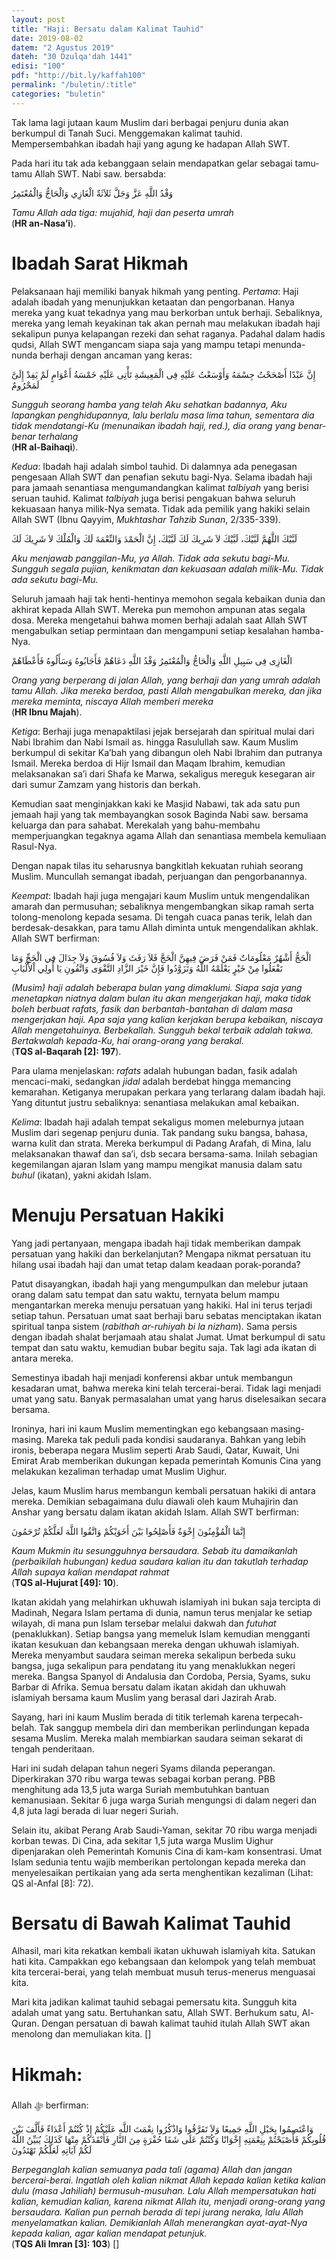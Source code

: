 ```yaml
---
layout: post
title: "Haji: Bersatu dalam Kalimat Tauhid"
date: 2019-08-02
datem: "2 Agustus 2019"
dateh: "30 Dzulqa'dah 1441"
edisi: "100"
pdf: "http://bit.ly/kaffah100"
permalink: "/buletin/:title"
categories: "buletin"
---
```


Tak lama lagi jutaan kaum Muslim dari berbagai penjuru dunia akan berkumpul di Tanah Suci. Menggemakan kalimat tauhid. Mempersembahkan ibadah haji yang agung ke hadapan Allah SWT.

Pada hari itu tak ada kebanggaan selain mendapatkan gelar sebagai tamu-tamu Allah SWT. Nabi saw. bersabda:

<p class="text-right-arabic">
وَفْدُ اللَّهِ عَزَّ وَجَلَّ ثَلاَثَةٌ الْغَازِي وَالْحَاجُّ وَالْمُعْتَمِرُ
</p>

<p class="text-right-arti">
<i>Tamu Allah ada tiga: mujahid, haji dan peserta umrah</i><br>
(<b>HR an-Nasa’i</b>).
</p>

# Ibadah Sarat Hikmah

Pelaksanaan haji memiliki banyak hikmah yang penting. *Pertama*: Haji adalah ibadah yang menunjukkan ketaatan dan pengorbanan. Hanya mereka yang kuat tekadnya yang mau berkorban untuk berhaji. Sebaliknya, mereka yang lemah keyakinan tak akan pernah mau melakukan ibadah haji sekalipun punya kelapangan rezeki dan sehat raganya. Padahal dalam hadis qudsi, Allah SWT mengancam siapa saja yang mampu tetapi menunda-nunda berhaji dengan ancaman yang keras:

<p class="text-right-arabic">
إِنَّ عَبْدًا أَصْحَحْتُ جِسْمَهُ وَأَوْسَعْتُ عَلَيْهِ فِى الْمَعِيشَةِ تَأْتِى عَلَيْهِ خَمْسَةُ أَعْوَامٍ لَمْ يَفِدْ إِلَىَّ لَمَحْرُومٌ
</p>

<p class="text-right-arti">
<i>Sungguh seorang hamba yang telah Aku sehatkan badannya, Aku lapangkan penghidupannya, lalu berlalu masa lima tahun, sementara dia tidak mendatangi-Ku (menunaikan ibadah haji, red.), dia orang yang benar-benar terhalang</i><br>
(<b>HR al-Baihaqi</b>).
</p>

*Kedua*: Ibadah haji adalah simbol tauhid. Di dalamnya ada penegasan pengesaan Allah SWT dan penafian sekutu bagi-Nya. Selama ibadah haji para jamaah senantiasa mengumandangkan kalimat *talbiyah* yang berisi seruan tauhid. Kalimat *talbiyah* juga berisi pengakuan bahwa seluruh kekuasaan hanya milik-Nya semata. Tidak ada pemilik yang hakiki selain Allah SWT (Ibnu Qayyim, *Mukhtashar Tahzib Sunan*, 2/335-339).

<p class="text-right-arabic">
لَبَّيْكَ اللَّهُمَّ لَبَّيْكَ، لَبَّيْكَ لاَ شَرِيكَ لَكَ لَبَّيْكَ، إِنَّ الْحَمْدَ وَالنِّعْمَةَ لَكَ وَالْمُلْكَ لاَ شَرِيكَ لَكَ
</p>

<p class="text-right-arti">
<i>Aku menjawab panggilan-Mu, ya Allah. Tidak ada sekutu bagi-Mu. Sungguh segala pujian,  kenikmatan dan kekuasaan adalah milik-Mu. Tidak ada sekutu bagi-Mu.</i>
</p>

Seluruh jamaah haji tak henti-hentinya memohon segala kebaikan dunia dan akhirat kepada Allah SWT. Mereka pun memohon ampunan atas segala dosa. Mereka mengetahui bahwa momen berhaji adalah saat Allah SWT  mengabulkan setiap permintaan dan mengampuni setiap kesalahan hamba-Nya.

<p class="text-right-arabic">
الْغَازِى فِى سَبِيلِ اللَّهِ وَالْحَاجُّ وَالْمُعْتَمِرُ وَفْدُ اللَّهِ دَعَاهُمْ فَأَجَابُوهُ وَسَأَلُوهُ فَأَعْطَاهُمْ
</p>

<p class="text-right-arti">
<i>Orang yang berperang di jalan Allah, yang berhaji dan yang umrah adalah tamu Allah. Jika mereka berdoa, pasti Allah mengabulkan mereka, dan jika mereka meminta, niscaya Allah memberi mereka</i><br>
(<b>HR Ibnu Majah</b>).
</p>

*Ketiga*: Berhaji juga menapaktilasi jejak bersejarah dan spiritual mulai dari Nabi Ibrahim dan Nabi Ismail as. hingga Rasulullah saw. Kaum Muslim berkumpul di sekitar Ka’bah yang dibangun oleh Nabi Ibrahim dan putranya Ismail. Mereka berdoa di Hijr Ismail dan Maqam Ibrahim, kemudian melaksanakan sa’i dari Shafa ke Marwa, sekaligus mereguk kesegaran air dari sumur Zamzam yang historis dan berkah.

Kemudian saat menginjakkan kaki ke Masjid Nabawi, tak ada satu pun jemaah haji yang tak membayangkan sosok Baginda Nabi saw. bersama keluarga dan para sahabat. Merekalah yang bahu-membahu memperjuangkan tegaknya agama Allah dan senantiasa membela kemuliaan Rasul-Nya.

Dengan napak tilas itu seharusnya bangkitlah kekuatan ruhiah seorang Muslim. Muncullah semangat ibadah, perjuangan dan pengorbanannya.

*Keempat*: Ibadah haji juga mengajari kaum Muslim untuk mengendalikan amarah dan permusuhan; sebaliknya mengembangkan sikap ramah serta tolong-menolong kepada sesama. Di tengah cuaca panas terik, lelah dan berdesak-desakkan, para tamu Allah diminta untuk mengendalikan akhlak. Allah SWT berfirman:

<p class="text-right-arabic">
الْحَجُّ أَشْهُرٌ مَعْلُومَاتٌ فَمَنْ فَرَضَ فِيهِنَّ الْحَجَّ فَلاَ رَفَثَ وَلاَ فُسُوقَ وَلاَ جِدَالَ فِي الْحَجِّ وَمَا تَفْعَلُوا مِنْ خَيْرٍ يَعْلَمْهُ اللَّهُ وَتَزَوَّدُوا فَإِنَّ خَيْرَ الزَّادِ التَّقْوَى وَاتَّقُونِ يَا أُولِي اْلأَلْبَابِ
</p>

<p class="text-right-arti">
<i>(Musim) haji adalah beberapa bulan yang dimaklumi. Siapa saja yang menetapkan niatnya dalam bulan itu akan mengerjakan haji, maka tidak boleh berbuat rafats, fasik dan berbantah-bantahan di dalam masa mengerjakan haji. Apa saja yang kalian kerjakan berupa kebaikan, niscaya Allah mengetahuinya. Berbekallah. Sungguh bekal terbaik adalah takwa. Bertakwalah kepada-Ku, hai orang-orang yang berakal.</i><br>
(<b>TQS al-Baqarah [2]: 197</b>).
</p>

Para ulama menjelaskan: *rafats* adalah hubungan badan, fasik adalah mencaci-maki, sedangkan *jidal* adalah berdebat hingga memancing kemarahan. Ketiganya merupakan perkara yang terlarang dalam ibadah haji. Yang dituntut justru sebaliknya: senantiasa melakukan amal kebaikan.

*Kelima*: Ibadah haji adalah tempat sekaligus momen meleburnya jutaan Muslim dari segenap penjuru dunia. Tak pandang suku bangsa, bahasa, warna kulit dan strata. Mereka berkumpul di Padang Arafah, di Mina, lalu melaksanakan thawaf dan sa’i, dsb secara bersama-sama. Inilah sebagian kegemilangan ajaran Islam yang mampu mengikat manusia dalam satu *buhul* (ikatan), yakni akidah Islam.

# Menuju Persatuan Hakiki

Yang jadi pertanyaan, mengapa ibadah haji tidak memberikan dampak persatuan yang hakiki dan berkelanjutan? Mengapa nikmat persatuan itu hilang usai ibadah haji dan umat tetap dalam keadaan porak-poranda?

Patut disayangkan, ibadah haji yang mengumpulkan dan melebur jutaan orang dalam satu tempat dan satu waktu, ternyata belum mampu mengantarkan mereka menuju persatuan yang hakiki. Hal ini terus terjadi setiap tahun. Persatuan umat saat berhaji baru sebatas menciptakan ikatan spiritual tanpa sistem (*rabithah ar-ruhiyah bi la nizham*). Sama persis dengan ibadah shalat berjamaah atau shalat Jumat. Umat berkumpul di satu tempat dan satu waktu, kemudian bubar begitu saja. Tak lagi ada ikatan di antara mereka.

Semestinya ibadah haji menjadi konferensi akbar untuk membangun kesadaran umat, bahwa mereka kini telah tercerai-berai. Tidak lagi menjadi umat yang satu. Banyak permasalahan umat yang harus diselesaikan secara bersama.

Ironinya, hari ini kaum Muslim mementingkan ego kebangsaan masing-masing. Mareka tak peduli pada kondisi saudaranya. Bahkan yang lebih ironis, beberapa negara Muslim seperti Arab Saudi, Qatar, Kuwait, Uni Emirat Arab memberikan dukungan kepada pemerintah Komunis Cina yang melakukan kezaliman terhadap umat Muslim Uighur.

Jelas, kaum Muslim harus membangun kembali persatuan hakiki di antara mereka. Demikian sebagaimana dulu diawali oleh kaum Muhajirin dan Anshar yang bersatu dalam ikatan akidah Islam. Allah SWT berfirman:

<p class="text-right-arabic">
إِنَّمَا الْمُؤْمِنُونَ إِخْوَةٌ فَأَصْلِحُوا بَيْنَ أَخَوَيْكُمْ وَاتَّقُوا اللَّهَ لَعَلَّكُمْ تُرْحَمُونَ
</p>

<p class="text-right-arti">
<i>Kaum Mukmin itu sesungguhnya bersaudara. Sebab itu damaikanlah (perbaikilah hubungan) kedua saudara kalian itu dan takutlah terhadap Allah supaya kalian mendapat rahmat</i><br>
(<b>TQS al-Hujurat [49]: 10</b>).
</p>

Ikatan akidah yang melahirkan ukhuwah islamiyah ini bukan saja tercipta di Madinah, Negara Islam pertama di dunia, namun terus menjalar ke setiap wilayah,  di mana pun Islam tersebar melalui dakwah dan *futuhat* (penaklukkan). Setiap bangsa yang memeluk Islam kemudian mengganti ikatan kesukuan dan kebangsaan mereka dengan ukhuwah islamiyah. Mereka menyambut saudara seiman mereka sekalipun berbeda suku bangsa, juga sekalipun para pendatang itu yang menaklukkan negeri mereka. Bangsa Spanyol di Andalusia dan Cordoba, Persia, Syams, suku Barbar di Afrika. Semua bersatu dalam ikatan akidah dan ukhuwah islamiyah bersama kaum Muslim yang berasal dari Jazirah Arab.

Sayang, hari ini kaum Muslim berada di titik terlemah karena terpecah-belah. Tak sanggup membela diri dan memberikan perlindungan kepada sesama Muslim. Mereka malah membiarkan saudara seiman sekarat di tengah penderitaan.

Hari ini sudah delapan tahun negeri Syams dilanda peperangan. Diperkirakan 370 ribu warga tewas sebagai korban perang. PBB menghitung ada 13,5 juta warga Suriah membutuhkan bantuan kemanusiaan. Sekitar 6 juga warga Suriah mengungsi di dalam negeri dan 4,8 juta lagi berada di luar negeri Suriah.

Selain itu, akibat Perang Arab Saudi-Yaman, sekitar 70 ribu warga menjadi korban tewas. Di Cina, ada sekitar 1,5 juta warga Muslim Uighur dipenjarakan oleh Pemerintah Komunis Cina di kam-kam konsentrasi. Umat Islam sedunia tentu wajib memberikan pertolongan kepada mereka dan menyelesaikan pertikaian yang ada serta menghentikan kezaliman (Lihat: QS al-Anfal [8]: 72).

# Bersatu di Bawah Kalimat Tauhid

Alhasil, mari kita rekatkan kembali ikatan ukhuwah islamiyah kita. Satukan hati kita. Campakkan ego kebangsaan dan kelompok yang telah membuat kita tercerai-berai, yang telah membuat musuh terus-menerus menguasai kita.

Mari kita jadikan kalimat tauhid sebagai pemersatu kita. Sungguh kita adalah umat yang satu. Bertuhankan satu, Allah SWT. Berhukum satu, Al-Quran. Dengan persatuan di bawah kalimat tauhid itulah Allah SWT akan menolong dan memuliakan kita. []




<!-- HIKMAH -->
<div class="card mt-5">
<div class="card-header">
<h1>Hikmah:</h1>
</div>

<div class="card-body">
<p class="text-center">
Allah ﷻ  berfirman:
</p>

<p class="text-center-arabic">
وَاعْتَصِمُوا بِحَبْلِ اللَّهِ جَمِيعًا وَلاَ تَفَرَّقُوا وَاذْكُرُوا نِعْمَتَ اللَّهِ عَلَيْكُمْ إِذْ كُنْتُمْ أَعْدَاءً فَأَلَّفَ بَيْنَ قُلُوبِكُمْ فَأَصْبَحْتُمْ بِنِعْمَتِهِ إِخْوَانًا وَكُنْتُمْ عَلَى شَفَا حُفْرَةٍ مِنَ النَّارِ فَأَنْقَذَكُمْ مِنْهَا كَذَلِكَ يُبَيِّنُ اللَّهُ لَكُمْ آيَاتِهِ لَعَلَّكُمْ تَهْتَدُونَ
</p>

<p class="text-center">
<i>
Berpeganglah kalian semuanya pada tali (agama) Allah dan jangan bercerai-berai. Ingatlah oleh kalian nikmat Allah kepada kalian ketika kalian dulu (masa Jahiliah) bermusuh-musuhan. Lalu Allah mempersatukan hati kalian, kemudian kalian, karena nikmat Allah itu, menjadi orang-orang yang bersaudara. Kalian pun pernah berada di tepi jurang neraka, lalu Allah menyelamatkan kalian. Demikianlah Allah menerangkan ayat-ayat-Nya kepada kalian, agar kalian mendapat petunjuk.
</i><br>
(<b>TQS Ali Imran [3]: 103</b>) []
</p>
</div>
</div>
<!-- END HIKMAH -->
